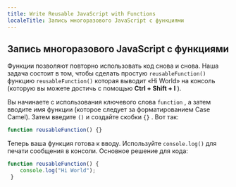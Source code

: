 ```yaml
---
title: Write Reusable JavaScript with Functions
localeTitle: Запись многоразового JavaScript с функциями
---
```

## Запись многоразового JavaScript с функциями

Функции позволяют повторно использовать код снова и снова. Наша задача состоит в том, чтобы сделать простую `reusableFunction()` функцию `reusableFunction()` которая выводит «Hi World» на консоль (которую вы можете достичь с помощью **Ctrl + Shift + I** ).

Вы начинаете с использования ключевого слова `function` , а затем вводите имя функции (которое следует за форматированием Case Camel). Затем введите `()` и создайте скобки `{}` . Вот так:

```javascript
function reusableFunction() {} 
```

Теперь ваша функция готова к вводу. Используйте `console.log()` для печати сообщения в консоли. Основное решение для кода:

```javascript
function reusableFunction() { 
    console.log("Hi World"); 
 } 

```